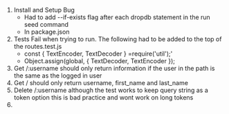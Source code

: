 1. Install and Setup Bug
    - Had to add --if-exists flag after each dropdb statement in the run seed command
    - In package.json
2. Tests Fail when trying to run. The following had to be added to the top of the routes.test.js
    - const { TextEncoder, TextDecoder } =require('util');'
    - Object.assign(global, { TextDecoder, TextEncoder }); 
3. Get /:username should only return information if the user in the path is the same as the logged in user
4. Get / should only return username, first_name and last_name
5. Delete /:username although the test works to keep query string as a token option this is bad practice and wont work on long tokens
6. 